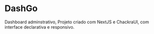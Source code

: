 # DashGo
Dashboard adminstrativo, Projeto criado com NextJS e ChackraUI, com interface declarativa e responsivo.
